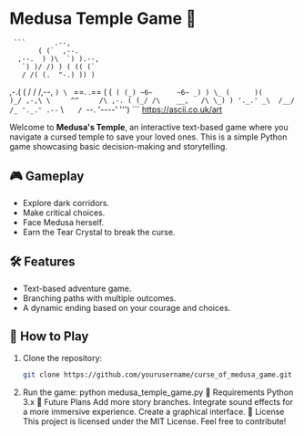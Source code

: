 # Medusa Temple Game 🐍  
     ```       .--,
           ( (`  ,--.
      ,--.  ) )\  `) ).--,
       `) )/ /) ) ( (( (`
       / /( (.  "-.) )) )
   ,-.( ( /          / /,--,
    `) \ ` ==.    .==  ( (`
    ( (_) ~6~      ~6~ _) )
     \_ (      )(      )_/
    ,-,\ \     ^^     /\ ,-.
   ( (_/ /\    __,   /\ \_) )
    '._.' _\  /__/  /_ '._.'
      .--`  \ `    /  `--.
             '----' ''')  ```
    https://ascii.co.uk/art
    
Welcome to **Medusa's Temple**, an interactive text-based game where you navigate a cursed temple to save your loved ones. This is a simple Python game showcasing basic decision-making and storytelling.

## 🎮 Gameplay
- Explore dark corridors.
- Make critical choices.
- Face Medusa herself.
- Earn the Tear Crystal to break the curse.

## 🛠 Features
- Text-based adventure game.
- Branching paths with multiple outcomes.
- A dynamic ending based on your courage and choices.

## 🚀 How to Play
1. Clone the repository:
   ```bash
   git clone https://github.com/yourusername/curse_of_medusa_game.git
2. Run the game:
python medusa_temple_game.py
📝 Requirements
Python 3.x
🌟 Future Plans
Add more story branches.
Integrate sound effects for a more immersive experience.
Create a graphical interface.
📜 License
This project is licensed under the MIT License. Feel free to contribute!


